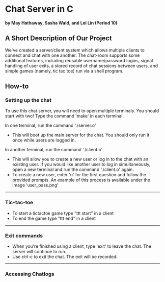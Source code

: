 # Chat Server in C
#### by May Hathaway, Sasha Wald, and Lei Lin (Period 10)

## A Short Description of Our Project
We've created a server/client system which allows multiple clients to connect and chat with one another. The chat-room supports some additional features, including reusable username/password logins, signal handling of user exits, a stored record of chat sessions between users, and simple games (namely, tic tac toe) run via a shell program.
## How-to
### Setting up the chat
To use this chat server, you will need to open multiple terminals. You should start with two!
Type the command 'make' in each terminal.

In one terminal, run the command './server.o'
- This will boot up the main server for the chat. You should only run it once while users are logged in.

In another terminal, run the command './client.o'
- This will allow you to create a new user or log in to the chat with an existing user. If you would like another user to log in simultaneously, open a new terminal and run the command './client.o' again.
- To create a new user, enter 'n' for the first question and follow the provided prompts. An example of this process is available under the image 'user_pass.png'
---
### Tic-tac-toe
- To start a tictactoe game type "ttt start" in a client
- To end the game type "ttt end" in a client
---
### Exit commands
- When you're finished using a client, type 'exit' to leave the chat. The  server will continue to run.
- Use ctrl-c to exit the chat. The exit will be recorded.
---
### Accessing Chatlogs
